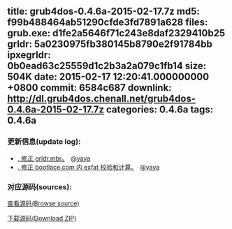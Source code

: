 title: grub4dos-0.4.6a-2015-02-17.7z
md5: f99b488464ab51290cfde3fd7891a628
files:
  grub.exe: d1fe2a5646f71c243e8daf2329410b25
  grldr: 5a0230975fb380145b8790e2f91784bb
  ipxegrldr: 0b0ead63c25559d1c2b3a2a079c1fb14
size: 504K
date: 2015-02-17 12:20:41.000000000 +0800
commit: 6584c687
downlink: http://dl.grub4dos.chenall.net/grub4dos-0.4.6a-2015-02-17.7z
categories: 0.4.6a
tags: 0.4.6a
---


### 更新信息(update log):
  * [﻿. 修正 grldr.mbr。](https://github.com/chenall/grub4dos/commit/7ac87213394e0c37ad527c0e107bd2b63ebee59f)　@[yaya](https://github.com/agalazis)
  * [﻿. 修正 bootlace.com 内 exfat 校验和计算。](https://github.com/chenall/grub4dos/commit/6584c687022b374eb9feb477964e884c504d3c8a)　@[yaya](https://github.com/agalazis)

### 对应源码(sources):
  [查看源码(Browse source)](https://github.com/chenall/grub4dos/tree/6584c687022b374eb9feb477964e884c504d3c8a)

  [下载源码(Download ZIP)](https://github.com/chenall/grub4dos/archive/6584c687022b374eb9feb477964e884c504d3c8a.zip)
